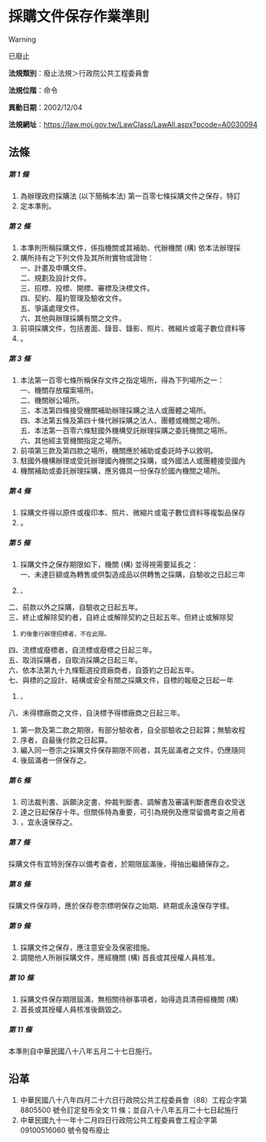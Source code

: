 # 採購文件保存作業準則


> [!WARNING]
> 已廢止


**法規類別**：廢止法規＞行政院公共工程委員會

**法規位階**：命令

**異動日期**：2002/12/04  

**法規網址**：https://law.moj.gov.tw/LawClass/LawAll.aspx?pcode=A0030094



## 法條
##### 第 1 條
1. 為辦理政府採購法 (以下簡稱本法) 第一百零七條採購文件之保存，特訂
1. 定本準則。

##### 第 2 條
1. 本準則所稱採購文件，係指機關或其補助、代辦機關 (構) 依本法辦理採
1. 購所持有之下列文件及其所附實物或證物：  
一、計畫及申購文件。  
二、規劃及設計文件。  
三、招標、投標、開標、審標及決標文件。  
四、契約、履約管理及驗收文件。  
五、爭議處理文件。  
六、其他與辦理採購有關之文件。
1. 前項採購文件，包括書面、錄音、錄影、照片、微縮片或電子數位資料等
1. 。

##### 第 3 條
1. 本法第一百零七條所稱保存文件之指定場所，得為下列場所之一：  
一、機關存放檔案場所。  
二、機關辦公場所。  
三、本法第四條接受機關補助辦理採購之法人或團體之場所。  
四、本法第五條及第四十條代辦採購之法人、團體或機關之場所。  
五、本法第一百零六條駐國外機構受託辦理採購之委託機關之場所。  
六、其他經主管機關指定之場所。
1. 前項第三款及第四款之場所，機關應於補助或委託時予以敘明。
1. 駐國外機構辦理或受託辦理國內機關之採購，或外國法人或團體接受國內
1. 機關補助或委託辦理採購，應另備具一份保存於國內機關之場所。

##### 第 4 條
1. 採購文件得以原件或複印本、照片、微縮片或電子數位資料等複製品保存
1. 。

##### 第 5 條
1. 採購文件之保存期限如下，機關 (構) 並得視需要延長之：  
一、未達巨額或為轉售或供製造成品以供轉售之採購，自驗收之日起三年
1.     。  
二、前款以外之採購，自驗收之日起五年。  
三、終止或解除契約者，自終止或解除契約之日起五年。但終止或解除契
1.     約後重行辦理招標者，不在此限。  
四、流標或廢標者，自流標或廢標之日起三年。  
五、取消採購者，自取消採購之日起三年。  
六、依本法第九十九條甄選投資廠商者，自簽約之日起五年。  
七、與標的之設計、結構或安全有關之採購文件，自標的報廢之日起一年
1.     。  
八、未得標廠商之文件，自決標予得標廠商之日起三年。
1. 第一款及第二款之期限，有部分驗收者，自全部驗收之日起算；無驗收程
1. 序者，自最後付款之日起算。
1. 編入同一卷宗之採購文件保存期限不同者，其先屆滿者之文件，仍應隨同
1. 後屆滿者一併保存之。

##### 第 6 條
1. 司法裁判書、訴願決定書、仲裁判斷書、調解書及審議判斷書應自收受送
1. 達之日起保存十年。但關係特為重要，可引為規例及應常留備考查之用者
1. ，宜永遠保存之。

##### 第 7 條
採購文件有宜特別保存以備考查者，於期限屆滿後，得抽出繼續保存之。

##### 第 8 條
採購文件保存時，應於保存卷宗標明保存之始期、終期或永遠保存字樣。

##### 第 9 條
1. 採購文件之保存，應注意安全及保密措施。
1. 調閱他人所辦採購文件，應經機關 (構) 首長或其授權人員核准。

##### 第 10 條
1. 採購文件保存期限屆滿，無相關待辦事項者，始得造具清冊經機關 (構)
1. 首長或其授權人員核准後銷毀之。

##### 第 11 條
本準則自中華民國八十八年五月二十七日施行。

## 沿革
1. 中華民國八十八年四月二十六日行政院公共工程委員會（88）工程企字第 8805500  號令訂定發布全文 11 條；並自八十八年五月二十七日起施行
1. 中華民國九十一年十二月四日行政院公共工程委員會工程企字第 09100516060  號令發布廢止
